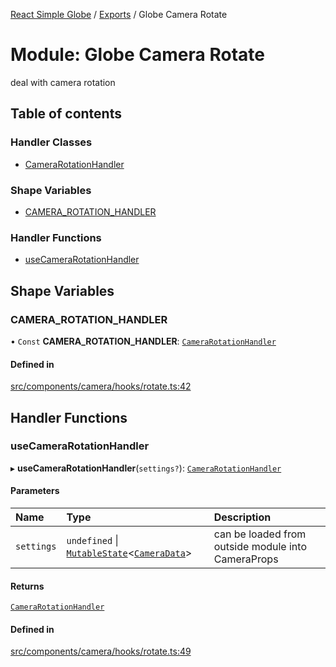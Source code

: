 [React Simple Globe](../README.md) / [Exports](../modules.md) / Globe Camera Rotate

# Module: Globe Camera Rotate

deal with camera rotation

## Table of contents

### Handler Classes

- [CameraRotationHandler](../classes/Globe_Camera_Rotate.CameraRotationHandler.md)

### Shape Variables

- [CAMERA\_ROTATION\_HANDLER](Globe_Camera_Rotate.md#camera_rotation_handler)

### Handler Functions

- [useCameraRotationHandler](Globe_Camera_Rotate.md#usecamerarotationhandler)

## Shape Variables

### CAMERA\_ROTATION\_HANDLER

• `Const` **CAMERA\_ROTATION\_HANDLER**: [`CameraRotationHandler`](../classes/Globe_Camera_Rotate.CameraRotationHandler.md)

#### Defined in

[src/components/camera/hooks/rotate.ts:42](https://github.com/Gaushao/d3-react-globe/blob/4f7a1a2/src/components/camera/hooks/rotate.ts#L42)

## Handler Functions

### useCameraRotationHandler

▸ **useCameraRotationHandler**(`settings?`): [`CameraRotationHandler`](../classes/Globe_Camera_Rotate.CameraRotationHandler.md)

#### Parameters

| Name | Type | Description |
| :------ | :------ | :------ |
| `settings` | `undefined` \| [`MutableState`](Globe_Types.md#mutablestate)<[`CameraData`](../classes/Globe_Camera_Classes.CameraData.md)\> | can be loaded from outside module into CameraProps |

#### Returns

[`CameraRotationHandler`](../classes/Globe_Camera_Rotate.CameraRotationHandler.md)

#### Defined in

[src/components/camera/hooks/rotate.ts:49](https://github.com/Gaushao/d3-react-globe/blob/4f7a1a2/src/components/camera/hooks/rotate.ts#L49)
